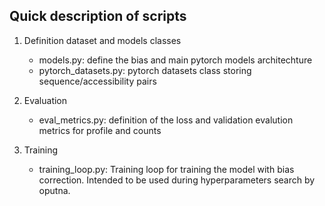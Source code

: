 Quick description of scripts
--------------------------------------------------------------

1. Definition dataset and models classes
    
    - models.py: define the bias and main pytorch models architechture
    - pytorch_datasets.py: pytorch datasets class storing sequence/accessibility pairs

2. Evaluation

    - eval_metrics.py: definition of the loss and validation evalution metrics for profile and counts

3. Training 
    - training_loop.py: Training loop for training the model with bias correction. Intended to be used during hyperparameters search by oputna.